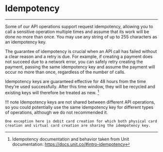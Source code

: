 <h1 class=article-title>Idempotency</h1>

---

Some of our API operations support request idempotency, allowing you to call a sensitive operation multiple times and assume that its work will be done no more than once. You may use any string of up to 255 characters as an idempotency key.

The guarantee of idempotency is crucial when an API call has failed without a clear reason and a retry is due. For example, if creating a payment does not succeed due to a network error, you can safely retry creating the payment, passing the same idempotency key and assume the payment will occur no more than once, regardless of the number of calls.

Idempotency keys are guaranteed effective for 48 hours from the time they're used successfully. After this time window, they will be recycled and existing keys will therefore be treated as new. [^ 1]

!!! note
    Idempotency keys are not shared between different API operations, so you could potentially use the same idempotency key for different types of operations, although we do not recommended it.

    One exception here is debit card creation for which both physical card creation and virtual card creation are sharing the idempotency key.

[^ 1]: Idempotency documentation and behavior taken from Unit documentation: https://docs.unit.co/#intro-idempotency

